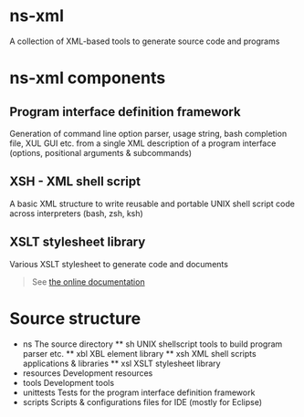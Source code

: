 ns-xml
======
A collection of XML-based tools to generate source code and programs

# ns-xml components #
## Program interface definition framework ##
Generation of command line option parser, usage string, bash completion file, XUL GUI etc. 
from a single XML description of a program interface (options, positional arguments & subcommands)
## XSH - XML shell script ##
A basic XML structure to write reusable and portable UNIX shell script code across interpreters (bash, zsh, ksh)
## XSLT stylesheet library ##
Various XSLT stylesheet to generate code and documents
> See [the online documentation](http://ns-xml.nore.fr/index.php?tab=xsltdoc)
  # Source structure #
  * ns The source directory
  ** sh UNIX shellscript tools to build program parser etc.
  ** xbl XBL element library
  ** xsh XML shell scripts applications & libraries
  ** xsl XSLT stylesheet library
* resources Development resources 
* tools Development tools
* unittests Tests for the program interface definition framework
* scripts Scripts & configurations files for IDE (mostly for Eclipse)
